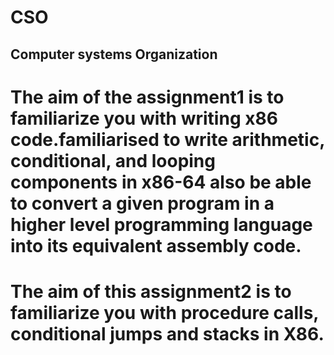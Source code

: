 # CSO
## Computer systems Organization 

# The aim of the assignment1 is to familiarize you with writing x86 code.familiarised to write arithmetic, conditional, and looping components in x86-64 also be able to convert a given program in a higher level programming language into its equivalent assembly code.

# The aim of this assignment2 is to familiarize you with procedure calls, conditional jumps and stacks in X86. 
